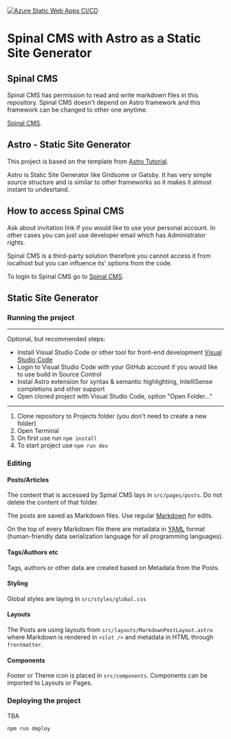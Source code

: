 [![Azure Static Web Apps CI/CD](https://github.com/Proteria/SpinalCMS-and-Astro-Static-Site-Generator/actions/workflows/azure-static-web-apps-black-beach-01e6ebb03.yml/badge.svg)](https://github.com/Proteria/SpinalCMS-and-Astro-Static-Site-Generator/actions/workflows/azure-static-web-apps-black-beach-01e6ebb03.yml)

# Spinal CMS with Astro as a Static Site Generator
## Spinal CMS
Spinal CMS has permission to read and write markdown files in this repository. Spinal CMS doesn't depend on Astro framework and this framework can be changed to other one anytime. 

[Spinal CMS](spinalcms.com/).

## Astro - Static Site Generator
This project is based on the template from [Astro Tutorial](https://docs.astro.build/en/tutorial/0-introduction/).

Astro is Static Site Generator like Gridsome or Gatsby. It has very simple source structure and is similar to other frameworks so it makes it almost instant to undesrtand.

## How to access Spinal CMS
Ask about invitation link if you would like to use your personal account.
In other cases you can just use developer email which has Administrator rights.

Spinal CMS is a third-party solution therefore you cannot access it from localhost but you can influence its' options from the code.

To login to Spinal CMS go to [Spinal CMS](https://app.spinalcms.com/login).

## Static Site Generator
### Running the project
***
Optional, but recommended steps:
- Install Visual Studio Code or other tool for front-end development [Visual Studio Code](https://code.visualstudio.com/Download)
- Login to Visual Studio Code with your GitHub account if you would like to use build in Source Control 
- Instal Astro extension for syntax & semantic highlighting, IntelliSense completions and other support
- Open cloned project with Visual Studio Code, option "Open Folder..."
*** 

1. Clone repository to Projects folder (you don't need to create a new folder)
2. Open Terminal
3. On first use run `npm install`
4. To start project use `npm run dev` 

### Editing
#### Posts/Articles
The content that is accessed by Spinal CMS lays in `src/pages/posts`. Do not delete the content of that folder.    

The posts are saved as Markdown files. Use regular [Markdown](https://www.markdownguide.org/basic-syntax/#code) for edits.   

On the top of every Markdown file there are metadata in [YAML](https://yaml.org/) format (human-friendly data serialization language for all programming languages).

#### Tags/Authors etc
Tags, authors or other data are created based on Metadata from the Posts.

#### Styling 
Global styles are laying in `src/styles/global.css`

#### Layouts
The Posts are using layouts from  `src/layouts/MarkdownPostLayout.astro` where Markdown is rendered in `<slot />` and metadata in HTML through `frontmatter`. 

#### Components
Footer or Theme icon is placed in `src/components`. Components can be imported to Layouts or Pages.

### Deploying the project
TBA

`npm run deploy` 
